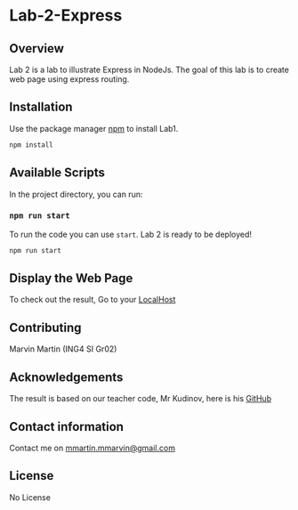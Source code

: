 # Lab-2-Express


## Overview

Lab 2 is a lab to illustrate Express in NodeJs.
The goal of this lab is to create  web page using express routing.

## Installation

Use the package manager [npm](https://www.npmjs.com/get-npm) to install Lab1.

```bash
npm install
```

## Available Scripts

In the project directory, you can run:

### `npm run start`

To run the code you can use `start`.
Lab 2 is ready to be deployed!

```bash
npm run start
```

## Display the Web Page

To check out the result, Go to your [LocalHost](http://localhost:1337/)


## Contributing

Marvin Martin (ING4 SI Gr02)

## Acknowledgements

The result is based on our teacher code, Mr Kudinov, here is his [GitHub](https://github.com/sergkudinov)

## Contact information

Contact me on mmartin.mmarvin@gmail.com

## License
No License
